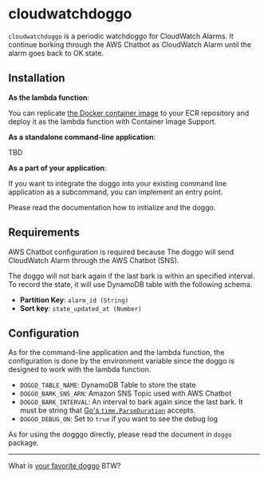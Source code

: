 # cloudwatchdoggo

`cloudwatchdoggo` is a periodic watchdoggo for CloudWatch Alarms. It continue borking through the AWS Chatbot as CloudWatch Alarm until the alarm goes back to OK state.

## Installation

**As the lambda function**:

You can replicate [the Docker container image](https://github.com/nabeken/cloudwatchdoggo/pkgs/container/cloudwatchdoggo) to your ECR repository and deploy it as the lambda function with Container Image Support.

**As a standalone command-line application**:

TBD

**As a part of your application**:

If you want to integrate the doggo into your existing command line application as a subcommand, you can implement an entry point.

Please read the documentation how to initialize and the doggo.

## Requirements

AWS Chatbot configuration is required because The doggo will send CloudWatch Alarm through the AWS Chatbot (SNS).

The doggo will not bark again if the last bark is within an specified interval. To record the state, it will use DynamoDB table with the following schema.

- **Partition Key**: `alarm_id (String)`
- **Sort key**: `state_updated_at (Number)`

## Configuration

As for the command-line application and the lambda function, the configuration is done by the environment variable since the doggo is designed to work with the lambda function.

- `DOGGO_TABLE_NAME`: DynamoDB Table to store the state
- `DOGGO_BARK_SNS_ARN`: Amazon SNS Topic used with AWS Chatbot
- `DOGGO_BARK_INTERVAL`: An interval to bark again since the last bark. It must be string that [Go's `time.ParseDuration`](https://pkg.go.dev/time#ParseDuration) accepts.
- `DOGGO_DEBUG_ON`: Set to `true` if you want to see the debug log

As for using the dogggo directly, please read the document in `doggo` package.

---

What is [your favorite doggo](https://www.youtube.com/watch?v=sowESlcktC8) BTW?
